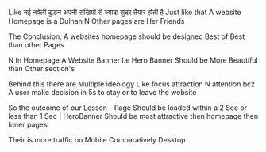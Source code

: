 Like नई नवेली दुल्हन अपनी सखियों से ज्यादा सुंदर तैयार होती है Just like that A website Homepage is a Dulhan N Other pages are Her Friends


The Conclusion: A websites homepage should be designed Best of Best than other Pages

N In Homepage A Website Banner I.e Hero Banner Should be More Beautiful than Other section's

Behind this there are Multiple ideology Like focus attraction N attention bcz A user make decision in 5s to stay or to leave the website

So the outcome of our Lesson - Page Should be loaded within a 2 Sec or less than 1 Sec | HeroBanner Should be most attractive then homepage then Inner pages

Their is more traffic on Mobile Comparatively Desktop

